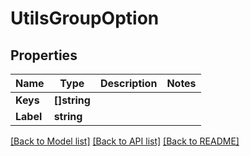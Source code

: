 # UtilsGroupOption

## Properties

Name | Type | Description | Notes
------------ | ------------- | ------------- | -------------
**Keys** | **[]string** |  | 
**Label** | **string** |  | 

[[Back to Model list]](../README.md#documentation-for-models) [[Back to API list]](../README.md#documentation-for-api-endpoints) [[Back to README]](../README.md)


